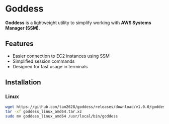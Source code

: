 # Goddess

**Goddess** is a lightweight utility to simplify working with **AWS Systems Manager (SSM)**.

## Features

- Easier connection to EC2 instances using SSM
- Simplified session commands
- Designed for fast usage in terminals



## Installation

### Linux

```bash
wget https://github.com/tam2628/goddess/releases/download/v1.0.0/goddess_linux_amd64.tar.xz
tar -xf goddess_linux_amd64.tar.xz
sudo mv goddess_linux_amd64 /usr/local/bin/goddess
